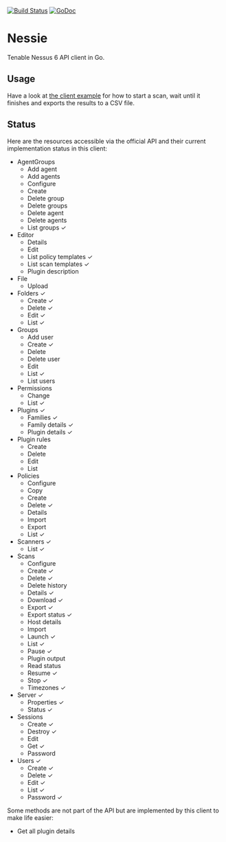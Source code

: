 [![Build Status](https://travis-ci.org/attwad/nessie.svg?branch=master)](https://travis-ci.org/attwad/nessie)
[![GoDoc](https://godoc.org/github.com/attwad/nessie?status.png)](https://godoc.org/github.com/attwad/nessie)

Nessie
======

Tenable Nessus 6 API client in Go.

Usage
-----

Have a look at [the client example](https://github.com/attwad/nessie/blob/master/cli/nessie.go) for how to start a scan, wait until it finishes and exports the results to a CSV file.

Status
------

Here are the resources accessible via the official API and their current implementation status in this client:

- AgentGroups
  - Add agent
  - Add agents
  - Configure
  - Create
  - Delete group
  - Delete groups
  - Delete agent
  - Delete agents
  - List groups ✓
- Editor
  - Details
  - Edit
  - List policy templates ✓
  - List scan templates ✓
  - Plugin description
- File
  - Upload
- Folders ✓
  - Create ✓
  - Delete ✓
  - Edit ✓
  - List ✓
- Groups
  - Add user
  - Create ✓
  - Delete
  - Delete user
  - Edit
  - List ✓
  - List users
- Permissions
  - Change
  - List ✓
- Plugins ✓
  - Families ✓
  - Family details ✓
  - Plugin details ✓
- Plugin rules
  - Create
  - Delete
  - Edit
  - List
- Policies
  - Configure
  - Copy
  - Create
  - Delete ✓
  - Details
  - Import
  - Export
  - List ✓
- Scanners ✓
  - List ✓
- Scans
  - Configure
  - Create ✓
  - Delete ✓
  - Delete history
  - Details ✓
  - Download ✓
  - Export ✓
  - Export status ✓
  - Host details
  - Import
  - Launch ✓
  - List ✓
  - Pause ✓
  - Plugin output
  - Read status
  - Resume ✓
  - Stop ✓
  - Timezones ✓
- Server ✓
  - Properties ✓
  - Status ✓
- Sessions
  - Create ✓
  - Destroy ✓
  - Edit
  - Get ✓
  - Password
- Users ✓
  - Create ✓
  - Delete ✓
  - Edit ✓
  - List ✓
  - Password ✓

Some methods are not part of the API but are implemented by this client to make life easier:

- Get all plugin details
